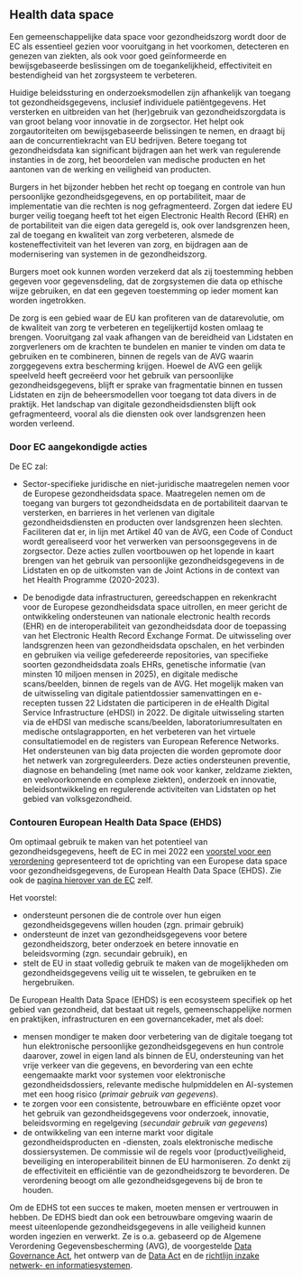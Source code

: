 ## Health data space

Een gemeenschappelijke data space voor gezondheidszorg wordt door de EC als essentieel gezien voor vooruitgang in het voorkomen, detecteren en genezen van ziekten, als ook voor goed geïnformeerde en bewijsgebaseerde beslissingen om de toegankelijkheid, effectiviteit en bestendigheid van het zorgsysteem te verbeteren.
 
Huidige beleidssturing en onderzoeksmodellen zijn afhankelijk van toegang tot gezondheidsgegevens, inclusief individuele patiëntgegevens. Het versterken en uitbreiden van het (her)gebruik van gezondheidszorgdata is van groot belang voor innovatie in de zorgsector. Het helpt ook zorgautoriteiten om bewijsgebaseerde belissingen te nemen, en draagt bij aan de concurrentiekracht van EU bedrijven. Betere toegang tot gezondheidsdata kan significant bijdragen aan het werk van regulerende instanties in de zorg, het beoordelen van medische producten en het aantonen van de werking en veiligheid van producten.

Burgers in het bijzonder hebben het recht op toegang en controle van hun persoonlijke gezondheidsgegevens, en op portabiliteit, maar de implementatie van die rechten is nog gefragmenteerd. Zorgen dat iedere EU burger veilig toegang heeft tot het eigen Electronic Health Record (EHR) en de portabiliteit van die eigen data geregeld is, ook over landsgrenzen heen, zal de toegang en kwaliteit van zorg verbeteren, alsmede de kosteneffectiviteit van het leveren van zorg, en bijdragen aan de modernisering van systemen in de gezondheidszorg.

Burgers moet ook kunnen worden verzekerd dat als zij toestemming hebben gegeven voor gegevensdeling, dat de zorgsystemen die data op ethische wijze gebruiken, en dat een gegeven toestemming op ieder moment kan worden ingetrokken.

De zorg is een gebied waar de EU kan profiteren van de datarevolutie, om de kwaliteit van zorg te verbeteren en tegelijkertijd kosten omlaag te brengen. Vooruitgang zal vaak afhangen van de bereidheid van Lidstaten en zorgverleners om de krachten te bundelen en manier te vinden om data te gebruiken en te combineren, binnen de regels van de AVG waarin zorggegevens extra bescherming krijgen. Hoewel de AVG een gelijk speelveld heeft gecreëerd voor het gebruik van persoonlijke gezondheidsgegevens, blijft er sprake van fragmentatie binnen en tussen Lidstaten en zijn de beheersmodellen voor toegang tot data divers in de praktijk. Het landschap van digitale gezondheidsdiensten blijft ook gefragmenteerd, vooral als die diensten ook over landsgrenzen heen worden verleend.

### Door EC aangekondigde acties
De EC zal:

* Sector-specifieke juridische en niet-juridische maatregelen nemen voor de Europese gezondheidsdata space. Maatregelen nemen om de toegang van burgers tot gezondheidsdata en de portabiliteit daarvan te versterken, en barrieres in het verlenen van digitale gezondheidsdiensten en producten over landsgrenzen heen slechten. Faciliteren dat er, in lijn met Artikel 40 van de AVG, een Code of Conduct wordt gerealiseerd voor het verwerken van persoonsgegevens in de zorgsector. Deze acties zullen voortbouwen op het lopende in kaart brengen van het gebruik van persoonlijke gezondheidsgegevens in de Lidstaten en op de uitkomsten van de Joint Actions in de context van het Health Programme (2020-2023).

* De benodigde data infrastructuren, gereedschappen en rekenkracht voor de Europese gezondheidsdata space uitrollen, en meer gericht de ontwikkeling ondersteunen van nationale electronic health records (EHR) en de interoperabiliteit van gezondheidsdata door de toepassing van het Electronic Health Record Exchange Format. De uitwisseling over landsgrenzen heen van gezondheidsdata opschalen, en het verbinden en gebruiken via veilige gefedereerde repositories, van specifieke soorten gezondheidsdata zoals EHRs, genetische informatie (van minsten 10 miljoen mensen in 2025), en digitale medische scans/beelden, binnen de regels van de AVG. Het mogelijk maken van de uitwisseling van digitale patientdossier samenvattingen en e-recepten tussen 22 Lidstaten die participeren in de eHealth Digital Service Infrastructure (eHDSI) in 2022. De digitale uitwisseling starten via de eHDSI van medische scans/beelden, laboratoriumresultaten en medische ontslagrapporten, en het verbeteren van het  virtuele consultatiemodel en de registers van European Reference Networks. Het ondersteunen van big data projecten die worden gepromote door het netwerk van zorgreguleerders. Deze acties ondersteunen preventie, diagnose en behandeling (met name ook voor kanker, zeldzame ziekten, en veelvoorkomende en complexe ziekten), onderzoek en innovatie, beleidsontwikkeling en regulerende activiteiten van Lidstaten op het gebied van volksgezondheid.

### Contouren European Health Data Space (EHDS)
Om optimaal gebruik te maken van het potentieel van gezondheidsgegevens, heeft de EC in mei 2022 een [voorstel voor een verordening](https://health.ec.europa.eu/publications/proposal-regulation-european-health-data-space_en) gepresenteerd tot de oprichting van een Europese data space voor gezondheidsgegevens, de European Health Data Space (EHDS).  Zie ook de [pagina hierover van de EC](https://health.ec.europa.eu/ehealth-digital-health-and-care/european-health-data-space_en) zelf.

Het voorstel:

* ondersteunt personen die de controle over hun eigen gezondheidsgegevens willen houden (zgn. primair gebruik)
* ondersteunt de inzet van gezondheidsgegevens voor betere gezondheidszorg, beter onderzoek en betere innovatie en beleidsvorming (zgn. secundair gebruik), en
* stelt de EU in staat volledig gebruik te maken van de mogelijkheden om gezondheidsgegevens veilig uit te wisselen, te gebruiken en te hergebruiken.

De European Health Data Space (EHDS) is een ecosysteem specifiek op het gebied van gezondheid, dat bestaat uit regels, gemeenschappelijke normen en praktijken, infrastructuren en een governancekader, met als doel:

* mensen mondiger te maken door verbetering van de digitale toegang tot hun elektronische persoonlijke gezondheidsgegevens en hun controle daarover, zowel in eigen land als binnen de EU, ondersteuning van het vrije verkeer van die gegevens, en bevordering van een echte eengemaakte markt voor systemen voor elektronische gezondheidsdossiers, relevante medische hulpmiddelen en AI-systemen met een hoog risico (*primair gebruik van gegevens*).
* te zorgen voor een consistente, betrouwbare en efficiënte opzet voor het gebruik van gezondheidsgegevens voor onderzoek, innovatie, beleidsvorming en regelgeving (*secundair gebruik van gegevens*)
* de ontwikkeling van een interne markt voor digitale gezondheidsproducten en -diensten, zoals elektronische medische dossiersystemen. De commissie wil de regels voor (product)veiligheid, beveiliging en interoperabiliteit binnen de EU harmoniseren. Zo denkt zij de effectiviteit en efficiëntie van de gezondheidszorg te bevorderen. De verordening beoogt om alle gezondheidsgegevens bij de bron te houden.

Om de EDHS tot een succes te maken, moeten mensen er vertrouwen in hebben. De EDHS biedt dan ook een betrouwbare omgeving waarin de meest uiteenlopende gezondheidsgegevens in alle veiligheid kunnen worden ingezien en verwerkt. Ze is o.a. gebaseerd op de Algemene Verordening Gegevensbescherming (AVG), de voorgestelde [Data Governance Act](#data-governance-act-dga), het ontwerp van de [Data Act](#data-act-da) en de [richtlijn inzake netwerk- en informatiesystemen](https://eur-lex.europa.eu/eli/dir/2016/1148/oj?locale=nl).


